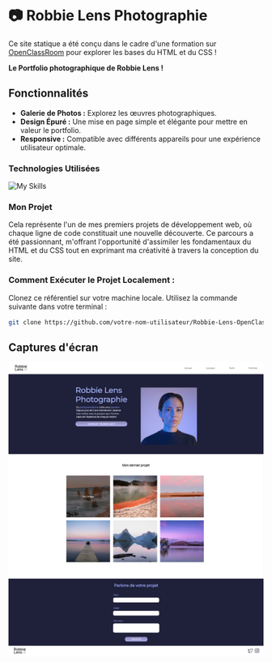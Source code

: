 # 📷 Robbie Lens Photographie 

Ce site statique a été conçu dans le cadre d'une formation sur  <a href = 'https://openclassrooms.com/fr/courses/1603881-creez-votre-site-web-avec-html5-et-css3' target = '_blank'>OpenClassRoom</a> pour explorer les bases du HTML et du CSS !

**Le Portfolio photographique de Robbie Lens !**

## Fonctionnalités

- **Galerie de Photos :** Explorez les œuvres photographiques.
- **Design Épuré :** Une mise en page simple et élégante pour mettre en valeur le portfolio.
- **Responsive :** Compatible avec différents appareils pour une expérience utilisateur optimale.

### Technologies Utilisées

![My Skills](https://skillicons.dev/icons?i=html,css,)

### Mon Projet 

Cela représente l'un de mes premiers projets de développement web, où chaque ligne de code constituait une nouvelle découverte. Ce parcours a été passionnant, m'offrant l'opportunité d'assimiler les fondamentaux du HTML et du CSS tout en exprimant ma créativité à travers la conception du site.

### Comment Exécuter le Projet Localement :

Clonez ce référentiel sur votre machine locale. Utilisez la commande suivante dans votre terminal :

```bash
git clone https://github.com/votre-nom-utilisateur/Robbie-Lens-OpenClassRooms.git
```
 ## Captures d'écran
 
![Scren1](/screenshoot/screen1.png)
![Scren2](/screenshoot/screen2.png)
![Scren3](/screenshoot/screen3.png)
